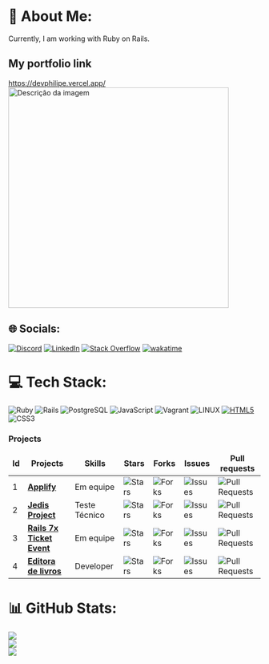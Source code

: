 # 💫 About Me:
Currently, I am working with Ruby on Rails.

## My portfolio link
https://devphilipe.vercel.app/<br>
<a href="https://devphilipe.vercel.app/" target="_blank">
    <img src="https://vercel.com/_next/image?url=%2Fapi%2Fscreenshot%3Fdark%3D0%26deploymentId%3Ddpl_6Rn3G3YUiZDLxSSpy6ZQA4mxiNSc%26teamId%3Dphilipeex%26withStatus%3D1&w=640&q=75&dpl=dpl_2ku7RiUur9eLrJRs9agUXNpnhVa9" alt="Descrição da imagem" width="440px">
</a>

## 🌐 Socials:
[![Discord](https://img.shields.io/badge/Discord-%237289DA.svg?logo=discord&logoColor=white)](https://discord.gg/Y3GV8E9ZQW) [![LinkedIn](https://img.shields.io/badge/LinkedIn-%230077B5.svg?logo=linkedin&logoColor=white)](https://linkedin.com/in/philipe-rodrigues-3b3884226) [![Stack Overflow](https://img.shields.io/badge/-Stackoverflow-FE7A16?logo=stack-overflow&logoColor=white)](https://stackoverflow.com/users/21519574) [![wakatime](https://wakatime.com/badge/user/bbd7934c-a4c4-4b31-b008-4c6c2dd2da70.svg)](https://wakatime.com/@bbd7934c-a4c4-4b31-b008-4c6c2dd2da70)

# 💻 Tech Stack:
![Ruby](https://img.shields.io/badge/ruby-%23CC342D.svg?style=flat-square&logo=ruby&logoColor=white) ![Rails](https://img.shields.io/badge/rails-%23CC0000.svg?style=flat-square&logo=ruby-on-rails&logoColor=white) ![PostgreSQL](https://img.shields.io/badge/postgresql-%23336791.svg?style=flat-square&logo=postgresql&logoColor=white) ![JavaScript](https://img.shields.io/badge/javascript-gray?style=flat-square&logo=javascript&logoColor=yellow) ![Vagrant](https://img.shields.io/badge/vagrant-%231563FF.svg?style=flat-square&logo=vagrant&logoColor=white) ![LINUX](https://img.shields.io/badge/Linux-FCC624?style=flat-square&logo=linux&logoColor=black) [![HTML5](https://img.shields.io/badge/html5-orange?style=flat-square&logo=html5&logoColor=white)](#) ![CSS3](https://img.shields.io/badge/css3-%231572B6.svg?style=flat-square&logo=css3&logoColor=white)
<h3>Projects</h3>
<table>
    <thead align="center">
        <tr border: none;>
            <td><b>Id</b></td>
	    <td><b>Projects</b></td>
	    <td><b>Skills</b></td>
            <td><b>Stars</b></td>
            <td><b>Forks</b></td>
            <td><b>Issues</b></td>
            <td><b>Pull requests</b></td>
        </tr>
    </thead>
    <tbody>
	<tr>
		<td>1</td>
            	<td><a href="https://github.com/desenvolvendo-me/applify"><b>Applify</b></a></td>
		<td>Em equipe</td>
            	<td><img alt="Stars" src="https://img.shields.io/github/stars/desenvolvendo-me/applify?style=flat-square" /></td>
            	<td><img alt="Forks" src="https://img.shields.io/github/forks/desenvolvendo-me/applify?style=flat-square" /></td>
            	<td><img alt="Issues" src="https://img.shields.io/github/issues/desenvolvendo-me/applify?style=flat-square" /></td>
            	<td><img alt="Pull Requests" src="https://img.shields.io/github/issues-pr-raw/desenvolvendo-me/applify?style=flat-square" /></td>
        </tr>
    	<tr>
		<td>2</td>
            	<td><a href="https://github.com/PhilipeeX/jedis-project?tab=readme-ov-file#jedis-project"><b>Jedis Project</b></a></td>
		<td>Teste Técnico</td>
            	<td><img alt="Stars" src="https://img.shields.io/github/stars/Philipeex/jedis-project?style=flat-square" /></td>
            	<td><img alt="Forks" src="https://img.shields.io/github/forks/philipeex/jedis-project?style=flat-square" /></td>
            	<td><img alt="Issues" src="https://img.shields.io/github/issues/Philipeex/jedis-project?style=flat-square" /></td>
            	<td><img alt="Pull Requests" src="https://img.shields.io/github/issues-pr/PhilipeeX/jedis-project?style=flat-square" /></td>
        </tr>
	 <tr>
		<td>3</td>
            	<td><a href="https://github.com/desenvolvendo-me/ticket-event"><b>Rails 7x Ticket Event</b></a></td>
		<td> Em equipe</td>
            	<td><img alt="Stars" src="https://img.shields.io/github/stars/desenvolvendo-me/ticket-event?style=flat-square" /></td>
            	<td><img alt="Forks" src="https://img.shields.io/github/forks/desenvolvendo-me/ticket-event?style=flat-square" /></td>
            	<td><img alt="Issues" src="https://img.shields.io/github/issues/desenvolvendo-me/ticket-event?style=flat-square" /></td>
            	<td><img alt="Pull Requests" src="https://img.shields.io/github/issues-pr/desenvolvendo-me/ticket-event?style=flat-square" /></td>
        </tr>
	<tr>
		<td>4</td>
            	<td><a href="https://github.com/PhilipeeX/Biblio-Tech"><b>Editora de livros</b></a></td>
		<td>Developer</td>
            	<td><img alt="Stars" src="https://img.shields.io/github/stars/Philipeex/Biblio-Tech?style=flat-square" /></td>
            	<td><img alt="Forks" src="https://img.shields.io/github/forks/philipeex/Biblio-Tech?style=flat-square" /></td>
            	<td><img alt="Issues" src="https://img.shields.io/github/issues/Philipeex/Biblio-Tech?style=flat-square" /></td>
            	<td><img alt="Pull Requests" src="https://img.shields.io/github/issues-pr/PhilipeeX/Biblio-Tech?style=flat-square" /></td>
        </tr>
    </tbody>
</table>

# 📊 GitHub Stats:
![](https://github-readme-stats.vercel.app/api?username=PhilipeeX&theme=blue-green&hide_border=true&include_all_commits=true&count_private=true)<br/>
![](https://github-readme-streak-stats.herokuapp.com/?user=PhilipeeX&theme=blue-green&hide_border=true)<br/>
![](https://github-readme-stats.vercel.app/api/top-langs/?username=PhilipeeX&theme=blue-green&hide_border=true&include_all_commits=true&count_private=true&layout=compact)

<!-- Proudly created with GPRM ( https://gprm.itsvg.in ) -->
